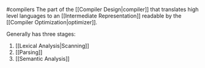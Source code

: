 #compilers
The part of the [[Compiler Design|compiler]] that translates high level languages to an [[Intermediate Representation]] readable by the [[Compiler Optimization|optimizer]].

Generally has three stages:
1. [[Lexical Analysis|Scanning]]
2. [[Parsing]]
3. [[Semantic Analysis]]